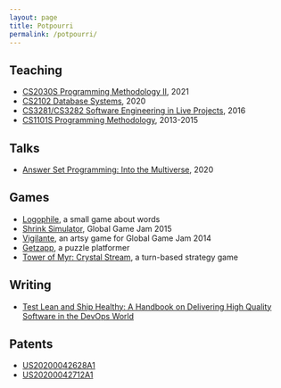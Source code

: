```yaml
---
layout: page
title: Potpourri
permalink: /potpourri/
---
```


## Teaching

- [CS2030S Programming Methodology II](https://nus-cs2030s.github.io/2021-s2/), 2021
- [CS2102 Database Systems](https://nusmods.com/modules/CS2102/database-systems), 2020
- [CS3281/CS3282 Software Engineering in Live Projects](https://nus-cs3281.github.io/website/admin/callForApplications.html), 2016
- [CS1101S Programming Methodology](https://www.comp.nus.edu.sg/~cs1101s/), 2013-2015

## Talks

- [Answer Set Programming: Into the Multiverse](/slides/asp), 2020

## Games

- [Logophile](https://play.google.com/store/apps/details?id=io.github.dariusf.logophile), a small game about words
- [Shrink Simulator](https://globalgamejam.org/2015/games/shrink-simulator-2015), Global Game Jam 2015
- [Vigilante](https://globalgamejam.org/2014/games/vigilante), an artsy game for Global Game Jam 2014
- [Getzapp](https://www.youtube.com/watch?v=HjXklXXprAA), a puzzle platformer
- [Tower of Myr: Crystal Stream](https://www.youtube.com/watch?v=1nM9Xh58SYU), a turn-based strategy game

## Writing

- [Test Lean and Ship Healthy: A Handbook on Delivering High Quality Software in the DevOps World](https://srcclr.github.io/test-lean/)

## Patents

- [US20200042628A1](https://patents.google.com/patent/US20200042628A1/en)
- [US20200042712A1](https://patents.google.com/patent/US20200042712A1/en)
